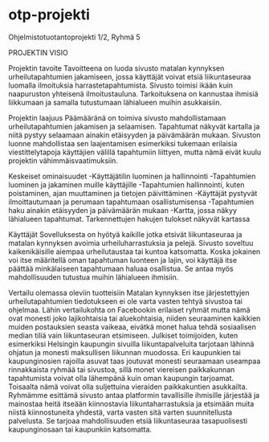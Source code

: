 # otp-projekti
Ohjelmistotuotantoprojekti 1/2, Ryhmä 5

PROJEKTIN VISIO


Projektin tavoite
Tavoitteena on luoda sivusto matalan kynnyksen urheilutapahtumien jakamiseen, jossa käyttäjät voivat etsiä liikuntaseuraa luomalla ilmoituksia harrastetapahtumista. Sivusto toimisi ikään kuin naapuruston yhteisenä ilmoitustauluna. Tarkoituksena on kannustaa ihmisiä liikkumaan ja samalla tutustumaan lähialueen muihin asukkaisiin. 

Projektin laajuus
Päämääränä on toimiva sivusto mahdollistamaan urheilutapahtumien jakamisen ja selaamisen. Tapahtumat näkyvät kartalla ja niitä pystyy selaamaan ainakin etäisyyden ja päivämäärän mukaan. Sivuston luonne mahdollistaa sen laajentamisen esimerkiksi tukemaan erilaisia viestittelytapoja käyttäjien välillä tapahtumiin liittyen, mutta nämä eivät kuulu projektin vähimmäisvaatimuksiin. 

Keskeiset ominaisuudet
-Käyttäjätilin luominen ja hallinnointi
-Tapahtumien luominen ja jakaminen muille käyttäjille
-Tapahtumien hallinnointi, kuten poistaminen, ajan muuttaminen ja tietojen päivittäminen
-Käyttäjät pystyvät ilmoittautumaan ja perumaan tapahtumaan osallistumisensa
-Tapahtumien haku ainakin etäisyyden ja päivämäärän mukaan
-Kartta, jossa näkyy lähialueen tapahtumat. Tarkennettujen hakujen tulokset näkyvät kartassa

Käyttäjät
Sovelluksesta on hyötyä kaikille jotka etsivät liikuntaseuraa ja matalan kynnyksen avoimia urheiluharrastuksia ja pelejä. Sivusto soveltuu kaikenikäisille aiempaa urheilutaustaa tai kuntoa katsomatta. Koska jokainen voi itse määritellä oman tapahtuman luonteen ja lajin, voi käyttäjä itse päättää minkälaiseen tapahtumaan haluaa osallistua. Se antaa myös mahdollisuuden tutustua muihin lähialueen ihmisiin.

Vertailu olemassa oleviin tuotteisiin
Matalan kynnyksen itse järjestettyjen urheilutapahtumien tiedotukseen ei ole varta vasten tehtyä sivustoa tai ohjelmaa. Lähin vertailukohta on Facebookin erilaiset ryhmät mutta nämä ovat monesti joko lajikohtaisia tai aluekohtaisia, niiden seuraaminen kaikkien muiden postauksien seasta vaikeaa, eivätkä monet halua tehdä sosiaalisen median tiliä vain liikuntaseuran etsimiseen. 
Julkiset toimijoiden, kuten esimerkiksi Helsingin kaupungin sivuilla liikuntapalveluita tarjotaan lähinnä ohjatun ja monesti maksullisen liikunnan muodossa. Eri kaupunkien tai kaupunginosien rajoilla asuvat taas joutuvat monesti seuraamaan useampaa rinnakkaista ryhmää tai sivustoa, sillä monet viereisen paikkakunnan tapahtumista voivat olla lähempänä kuin oman kaupungin tarjoamat. Toisaalta nämä voivat olla suljettuina vieraiden paikkakuntien asukkailta.
Ryhmämme esittämä sivusto antaa platformin tavallisille ihmisille järjestää ja mainostaa heitä itseään kiinnostavia liikuntaharrastuksia ja etsimään muita niistä kiinnostuneita yhdestä, varta vasten sitä varten suunnitellusta palvelusta. Se tarjoaa mahdollisuuden etsiä liikuntaseuraa tasapuolisesti kaupunginosaan tai kaupunkiin katsomatta.
